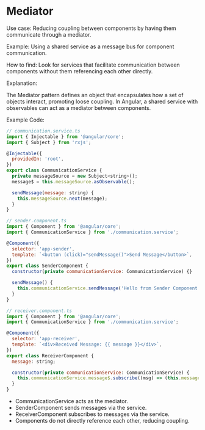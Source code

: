 # Mediator

Use case: Reducing coupling between components by having them communicate through a mediator.

Example: Using a shared service as a message bus for component communication.

How to find: Look for services that facilitate communication between components without them referencing each other directly.

Explanation:

The Mediator pattern defines an object that encapsulates how a set of objects interact, promoting loose coupling. In Angular, a shared service with observables can act as a mediator between components.

Example Code:

```js
// communication.service.ts
import { Injectable } from '@angular/core';
import { Subject } from 'rxjs';

@Injectable({
  providedIn: 'root',
})
export class CommunicationService {
  private messageSource = new Subject<string>();
  message$ = this.messageSource.asObservable();

  sendMessage(message: string) {
    this.messageSource.next(message);
  }
}

// sender.component.ts
import { Component } from '@angular/core';
import { CommunicationService } from './communication.service';

@Component({
  selector: 'app-sender',
  template: `<button (click)="sendMessage()">Send Message</button>`,
})
export class SenderComponent {
  constructor(private communicationService: CommunicationService) {}

  sendMessage() {
    this.communicationService.sendMessage('Hello from Sender Component');
  }
}

// receiver.component.ts
import { Component } from '@angular/core';
import { CommunicationService } from './communication.service';

@Component({
  selector: 'app-receiver',
  template: `<div>Received Message: {{ message }}</div>`,
})
export class ReceiverComponent {
  message: string;

  constructor(private communicationService: CommunicationService) {
    this.communicationService.message$.subscribe((msg) => (this.message = msg));
  }
}
```

- CommunicationService acts as the mediator.
- SenderComponent sends messages via the service.
- ReceiverComponent subscribes to messages via the service.
- Components do not directly reference each other, reducing coupling.
